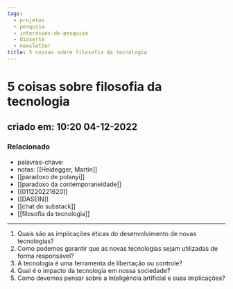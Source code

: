 ```yaml
---
tags:
  - projetos
  - pesquisa
  - interesses-de-pesquisa
  - disserte
  - newsletter
title: 5 coisas sobre filosofia da tecnologia
---
```


# 5 coisas sobre filosofia da tecnologia

## criado em: 10:20 04-12-2022

### Relacionado

- palavras-chave: 
- notas: [[Heidegger, Martin]]
- [[paradoxo de polanyi]]
- [[paradoxo da contemporaneidade]]
- [[011220221620]]
- [[DASEIN]]
- [[chat do substack]]
- [[filosofia da tecnologia]]
---
1. Quais são as implicações éticas do desenvolvimento de novas tecnologias?
2. Como podemos garantir que as novas tecnologias sejam utilizadas de forma responsável?
3. A tecnologia é uma ferramenta de libertação ou controle?
4. Qual é o impacto da tecnologia em nossa sociedade?
5. Como devemos pensar sobre a inteligência artificial e suas implicações?
